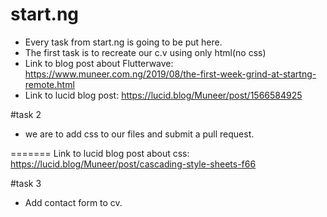 # start.ng
* Every task from start.ng is going to be put here.
* The first task is to recreate our c.v using only html(no css)
* Link to blog post about Flutterwave: https://www.muneer.com.ng/2019/08/the-first-week-grind-at-startng-remote.html
* Link to lucid blog post: https://lucid.blog/Muneer/post/1566584925

#task 2
* we are to add css to our files and submit a pull request.

=======
Link to lucid blog post about css: https://lucid.blog/Muneer/post/cascading-style-sheets-f66

#task 3
* Add contact form to cv.
